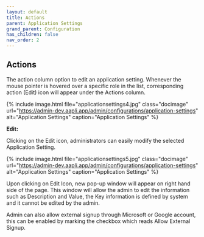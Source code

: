 ```yaml
---
layout: default
title: Actions
parent: Application Settings
grand_parent: Configuration
has_children: false
nav_order: 2
---
```


## Actions

The action column option to edit an application setting. Whenever the mouse pointer is hovered over a specific role in the list, corresponding action (Edit) icon will appear under the Actions column.

{% include image.html file="applicationsettings4.jpg" class="docimage" url="https://admin-dev.aapli.app/admin/configurations/application-settings" alt="Application Settings" caption="Application Settings" %}

**Edit:**

Clicking on the Edit icon, administrators can easily modify the selected Application Setting. 

{% include image.html file="applicationsettings5.jpg" class="docimage" url="https://admin-dev.aapli.app/admin/configurations/application-settings" alt="Application Settings" caption="Application Settings" %}

Upon clicking on Edit Icon, new pop-up window will appear on right hand side of the page. This window will allow the admin to edit the information such as Description and Value, the Key information is defined by system and it cannot be edited by the admin.

Admin can also allow external signup through Microsoft or Google account, this can be enabled by marking the checkbox which reads Allow External Signup.  
